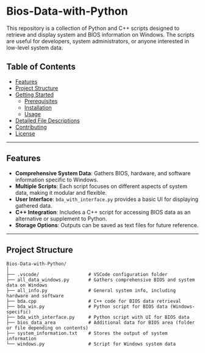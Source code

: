 # Bios-Data-with-Python

This repository is a collection of Python and C++ scripts designed to retrieve and display system and BIOS information on Windows. The scripts are useful for developers, system administrators, or anyone interested in low-level system data.

## Table of Contents
- [Features](#features)
- [Project Structure](#project-structure)
- [Getting Started](#getting-started)
  - [Prerequisites](#prerequisites)
  - [Installation](#installation)
  - [Usage](#usage)
- [Detailed File Descriptions](#detailed-file-descriptions)
- [Contributing](#contributing)
- [License](#license)

---

## Features

- **Comprehensive System Data**: Gathers BIOS, hardware, and software information specific to Windows.
- **Multiple Scripts**: Each script focuses on different aspects of system data, making it modular and flexible.
- **User Interface**: `bda_with_interface.py` provides a basic UI for displaying gathered data.
- **C++ Integration**: Includes a C++ script for accessing BIOS data as an alternative or supplement to Python.
- **Storage Options**: Outputs can be saved as text files for future reference.

---

## Project Structure

```plaintext
Bios-Data-with-Python/
│
├── .vscode/                  # VSCode configuration folder
├── all_data_windows.py       # Gathers comprehensive BIOS and system data on Windows
├── all_info.py               # General system info, including hardware and software
├── bda.cpp                   # C++ code for BIOS data retrieval
├── bda_win.py                # Python script for BIOS data (Windows-specific)
├── bda_with_interface.py     # Python script with UI for BIOS data
├── bios_data_area            # Additional data for BIOS area (folder or file depending on contents)
├── system_information.txt    # Stores the output of system information
└── windows.py                # Script for Windows system data
